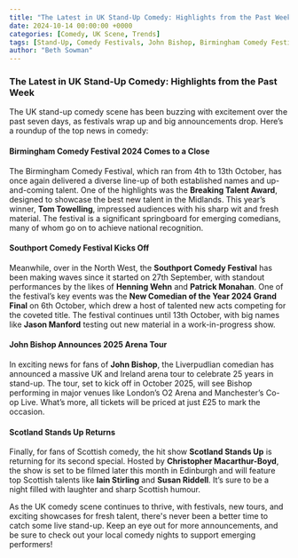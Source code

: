 ```yaml
---
title: "The Latest in UK Stand-Up Comedy: Highlights from the Past Week"
date: 2024-10-14 00:00:00 +0000
categories: [Comedy, UK Scene, Trends]
tags: [Stand-Up, Comedy Festivals, John Bishop, Birmingham Comedy Festival, Southport Comedy Festival]
author: "Beth Sowman"
---
```


### **The Latest in UK Stand-Up Comedy: Highlights from the Past Week**

The UK stand-up comedy scene has been buzzing with excitement over the past
seven days, as festivals wrap up and big announcements drop. Here’s a
roundup of the top news in comedy:

#### **Birmingham Comedy Festival 2024 Comes to a Close**

The Birmingham Comedy Festival, which ran from 4th to 13th October, has once
again delivered a diverse line-up of both established names and
up-and-coming talent. One of the highlights was the **Breaking Talent
Award**, designed to showcase the best new talent in the Midlands. This
year’s winner, **Tom Towelling**, impressed audiences with his sharp wit
and fresh material. The festival is a significant springboard for emerging
comedians, many of whom go on to achieve national
recognition.

#### **Southport Comedy Festival Kicks Off**

Meanwhile, over in the North West, the **Southport Comedy Festival** has
been making waves since it started on 27th September, with standout
performances by the likes of **Henning Wehn** and **Patrick Monahan**. One
of the festival’s key events was the **New Comedian of the Year 2024 Grand
Final** on 6th October, which drew a host of talented new acts competing for
the coveted title. The festival continues until 13th October, with big names
like **Jason Manford** testing out new material in a work-in-progress
show.

#### **John Bishop Announces 2025 Arena Tour**

In exciting news for fans of **John Bishop**, the Liverpudlian comedian has
announced a massive UK and Ireland arena tour to celebrate 25 years in
stand-up. The tour, set to kick off in October 2025, will see Bishop
performing in major venues like London’s O2 Arena and Manchester’s Co-op
Live. What’s more, all tickets will be priced at just £25 to mark the
occasion.

#### **Scotland Stands Up Returns**

Finally, for fans of Scottish comedy, the hit show **Scotland Stands Up**
is returning for its second special. Hosted by **Christopher
Macarthur-Boyd**, the show is set to be filmed later this month in Edinburgh
and will feature top Scottish talents like **Iain Stirling** and **Susan
Riddell**. It’s sure to be a night filled with laughter and sharp Scottish
humour.

As the UK comedy scene continues to thrive, with festivals, new tours, and
exciting showcases for fresh talent, there's never been a better time to
catch some live stand-up. Keep an eye out for more announcements, and be sure
to check out your local comedy nights to support emerging performers!

